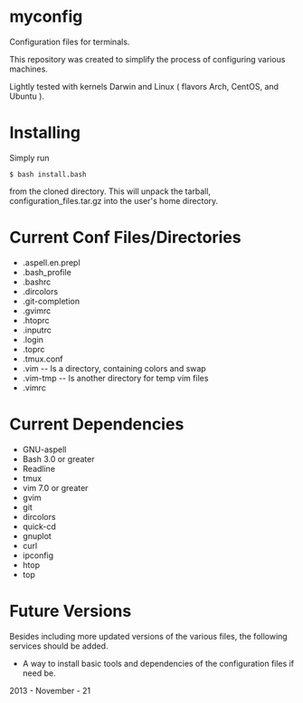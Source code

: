 myconfig
========

Configuration files for terminals.

This repository was created to simplify the process of configuring various 
machines.

Lightly tested with kernels Darwin and Linux ( flavors Arch, CentOS, and 
Ubuntu ).

Installing 
==========

Simply run 

    $ bash install.bash

from the cloned directory. This will unpack the tarball, 
configuration\_files.tar.gz into the user's home directory.

Current Conf Files/Directories
==============================

* .aspell.en.prepl
* .bash\_profile  
* .bashrc  
* .dircolors  
* .git-completion  
* .gvimrc  
* .htoprc  
* .inputrc  
* .login  
* .toprc
* .tmux.conf  
* .vim -- Is a directory, containing colors and swap  
* .vim-tmp -- Is another directory for temp vim files  
* .vimrc  

Current Dependencies
====================

* GNU-aspell
* Bash 3.0 or greater  
* Readline  
* tmux  
* vim 7.0 or greater
* gvim
* git  
* dircolors  
* quick-cd  
* gnuplot
* curl  
* ipconfig  
* htop
* top

Future Versions
===============

Besides including more updated versions of the various files, the following 
services should be added.

* A way to install basic tools and dependencies of the configuration files 
  if need be.

2013 - November - 21
